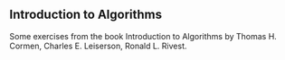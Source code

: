 ## Introduction to Algorithms

Some exercises from the book Introduction to Algorithms by Thomas H. Cormen, Charles E. Leiserson, Ronald L. Rivest.